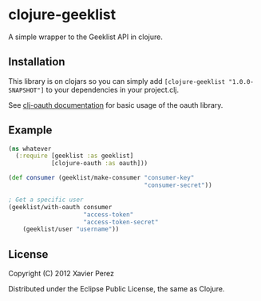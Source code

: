 # clojure-geeklist

A simple wrapper to the Geeklist API in clojure.

## Installation

This library is on clojars so you can simply add `[clojure-geeklist "1.0.0-SNAPSHOT"]` to your dependencies in your project.clj.

See [clj-oauth documentation](http://github.com/mattrepl/clj-oauth) for basic usage of the oauth library.

## Example

```clojure
(ns whatever
  (:require [geeklist :as geeklist]
            [clojure-oauth :as oauth]))

(def consumer (geeklist/make-consumer "consumer-key"
                                      "consumer-secret"))

; Get a specific user
(geeklist/with-oauth consumer
                     "access-token"
                     "access-token-secret"
    (geeklist/user "username"))
```

## License

Copyright (C) 2012 Xavier Perez

Distributed under the Eclipse Public License, the same as Clojure.
